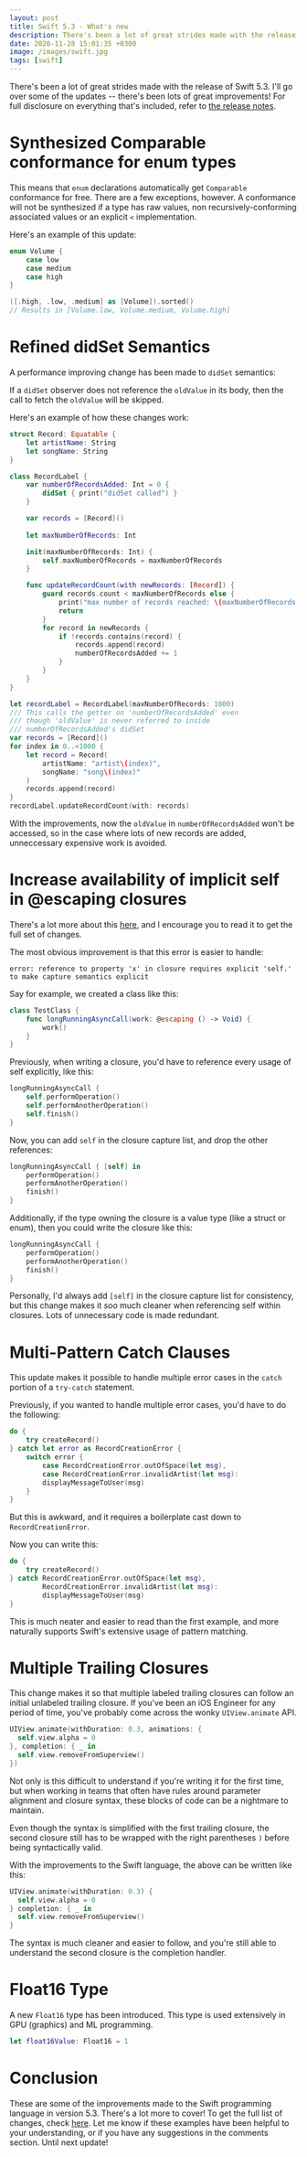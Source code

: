 ```yaml
---
layout: post
title: Swift 5.3 - What's new
description: There's been a lot of great strides made with the release of Swift 5.3.  I'll go over s...
date: 2020-11-28 15:01:35 +0300
image: /images/swift.jpg
tags: [swift]
---
```


There's been a lot of great strides made with the release of Swift 5.3.  I'll go over some of the updates -- there's been lots of great improvements!   For full disclosure on everything that's included, refer to [the release notes](https://swift.org/blog/swift-5-3-released/).

#  Synthesized Comparable conformance for enum types

 This means that `enum` declarations automatically get `Comparable` conformance for free.   There are a few exceptions, however.  A conformance will not be synthesized if a type has raw values, non recursively-conforming associated values or an explicit `<` implementation.

 Here's an example of this update:

```swift
enum Volume {
    case low
    case medium
    case high
}

([.high, .low, .medium] as [Volume]).sorted()
// Results in [Volume.low, Volume.medium, Volume.high]
```

#  Refined didSet Semantics

A performance improving change has been made to `didSet` semantics:

If a `didSet` observer does not reference the `oldValue` in its body, then the call to fetch the `oldValue` will be skipped.

Here's an example of how these changes work:

```swift
struct Record: Equatable {
    let artistName: String
    let songName: String
}

class RecordLabel {
    var numberOfRecordsAdded: Int = 0 {
        didSet { print("didSet called") }
    }

    var records = [Record]()
    
    let maxNumberOfRecords: Int

    init(maxNumberOfRecords: Int) {
        self.maxNumberOfRecords = maxNumberOfRecords
    }

    func updateRecordCount(with newRecords: [Record]) {
        guard records.count < maxNumberOfRecords else {
            print("max number of records reached: \(maxNumberOfRecords)!")
            return
        }
        for record in newRecords {
            if !records.contains(record) {
                records.append(record)
                numberOfRecordsAdded += 1
            }
        }
    }
}

let recordLabel = RecordLabel(maxNumberOfRecords: 1000)
/// This calls the getter on 'numberOfRecordsAdded' even
/// though 'oldValue' is never referred to inside 
/// numberOfRecordsAdded's didSet
var records = [Record]()
for index in 0..<1000 {
    let record = Record(
        artistName: "artist\(index)",
        songName: "song\(index)"
    )
    records.append(record)
}
recordLabel.updateRecordCount(with: records)
```

With the improvements, now the `oldValue` in `numberOfRecordsAdded` won't be accessed, so in the case where lots of new records are added, unneccessary expensive work is avoided.

# Increase availability of implicit self in @escaping closures

There's a lot more about this [here](https://github.com/apple/swift-evolution/blob/master/proposals/0269-implicit-self-explicit-capture.md), and I encourage you to read it to get the full set of changes.

The most obvious improvement is that this error is easier to handle:

```
error: reference to property 'x' in closure requires explicit 'self.' to make capture semantics explicit
```

Say for example, we created a class like this:

```swift
class TestClass {
    func longRunningAsyncCall(work: @escaping () -> Void) {
        work()
    }
}
```

Previously, when writing a closure, you'd have to reference every usage of self explicitly, like this:

```swift
longRunningAsyncCall {
    self.performOperation()
    self.performAnotherOperation()
    self.finish()
}
```

Now, you can add `self` in the closure capture list, and drop the other references:

```swift
longRunningAsyncCall { [self] in
    performOperation()
    performAnotherOperation()
    finish()
}
```

Additionally, if the type owning the closure is a value type (like a struct or enum), then you could write the closure like this:

```swift
longRunningAsyncCall {
    performOperation()
    performAnotherOperation()
    finish()
}
```

Personally, I'd always add `[self]` in the closure capture list for consistency, but this change makes it _soo_ much cleaner when referencing self within closures. Lots of unnecessary code is made redundant.

# Multi-Pattern Catch Clauses

This update makes it possible to handle multiple error cases in the `catch` portion of a `try-catch` statement.

Previously, if you wanted to handle multiple error cases, you'd have to do the following:

```swift
do {
    try createRecord()
} catch let error as RecordCreationError {
    switch error {
        case RecordCreationError.outOfSpace(let msg),
        case RecordCreationError.invalidArtist(let msg):
        displayMessageToUser(msg)
    }
}
```

But this is awkward, and it requires a boilerplate cast down to `RecordCreationError`.

Now you can write this:

```swift
do {
    try createRecord()
} catch RecordCreationError.outOfSpace(let msg),
        RecordCreationError.invalidArtist(let msg):
        displayMessageToUser(msg)
}
```

This is much neater and easier to read than the first example, and more naturally supports Swift's extensive usage of pattern matching.

# Multiple Trailing Closures

This change makes it so that multiple labeled trailing closures can follow an initial unlabeled trailing closure.  If you've been an iOS Engineer for any period of time, you've probably come across the wonky `UIView.animate` API.

```swift
UIView.animate(withDuration: 0.3, animations: {
  self.view.alpha = 0
}, completion: { _ in
  self.view.removeFromSuperview()
})
```

Not only is this difficult to understand if you're writing it for the first time, but when working in teams that often have rules around parameter alignment and closure syntax, these blocks of code can be a nightmare to maintain.

Even though the syntax is simplified with the first trailing closure, the second closure still has to be wrapped with the right parentheses `)` before being syntactically valid. 

With the improvements to the Swift language, the above can be written like this:

```swift
UIView.animate(withDuration: 0.3) {
  self.view.alpha = 0
} completion: { _ in
  self.view.removeFromSuperview()
}
```

The syntax is much cleaner and easier to follow, and you're still able to understand the second closure is the completion handler.

# Float16 Type

A new `Float16` type has been introduced. This type is used extensively in GPU (graphics) and ML programming.

```swift
let float16Value: Float16 = 1
```

# Conclusion

These are some of the improvements made to the Swift programming language in version 5.3. There's a lot more to cover! To get the full list of changes, check [here](https://swift.org/blog/swift-5-3-released/). Let me know if these examples have been helpful to your understanding, or if you have any suggestions in the comments section. Until next update!  

